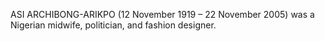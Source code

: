 ASI ARCHIBONG-ARIKPO (12 November 1919 – 22 November 2005) was a Nigerian midwife, politician, and fashion designer.
